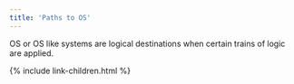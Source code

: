 ```yaml
---
title: 'Paths to OS'
---
```


OS or OS like systems are logical destinations when certain trains of logic are applied.

{% include link-children.html %}
